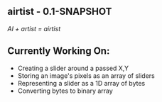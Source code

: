 airtist - 0.1-SNAPSHOT
-------
_AI + artist = airtist_

Currently Working On:
---------------------
- Creating a slider around a passed X,Y
- Storing an image's pixels as an array of sliders
- Representing a slider as a 1D array of bytes
- Converting bytes to binary array